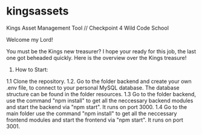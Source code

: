 # kingsassets

Kings Asset Management Tool // Checkpoint 4 Wild Code School

Welcome my Lord!

You must be the Kings new treasurer? I hope your ready for this job, the last one got beheaded quickly. Here is the overview over the Kings treasure!

1. How to Start:

1.1 Clone the repository.
1.2. Go to the folder backend and create your own .env file, to connect to your personal MySQL database. The database structure can be found in the folder resources.
1.3 Go to the folder backend, use the command "npm install" to get all the neccessary backend modules and start the backend via "npm start". It runs on port 3000.
1.4 Go to the main folder use the command "npm install" to get all the neccessary frontend modules and start the frontend via "npm start". It runs on port 3001.
